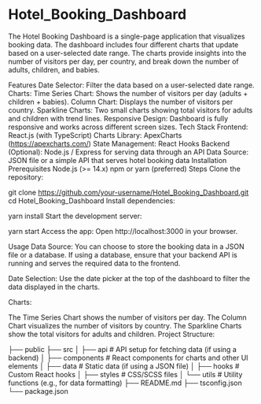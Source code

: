# Hotel_Booking_Dashboard

The Hotel Booking Dashboard is a single-page application that visualizes booking data. The dashboard includes four different charts that update based on a user-selected date range. The charts provide insights into the number of visitors per day, per country, and break down the number of adults, children, and babies.

Features
Date Selector: Filter the data based on a user-selected date range.
Charts:
Time Series Chart: Shows the number of visitors per day (adults + children + babies).
Column Chart: Displays the number of visitors per country.
Sparkline Charts: Two small charts showing total visitors for adults and children with trend lines.
Responsive Design: Dashboard is fully responsive and works across different screen sizes.
Tech Stack
Frontend: React.js (with TypeScript)
Charts Library: ApexCharts (https://apexcharts.com/)
State Management: React Hooks
Backend (Optional): Node.js / Express for serving data through an API
Data Source: JSON file or a simple API that serves hotel booking data
Installation
Prerequisites
Node.js (>= 14.x)
npm or yarn (preferred)
Steps
Clone the repository:


git clone https://github.com/your-username/Hotel_Booking_Dashboard.git
cd Hotel_Booking_Dashboard
Install dependencies:


yarn install
Start the development server:

yarn start
Access the app: Open http://localhost:3000 in your browser.

Usage
Data Source: You can choose to store the booking data in a JSON file or a database. If using a database, ensure that your backend API is running and serves the required data to the frontend.

Date Selection: Use the date picker at the top of the dashboard to filter the data displayed in the charts.

Charts:

The Time Series Chart shows the number of visitors per day.
The Column Chart visualizes the number of visitors by country.
The Sparkline Charts show the total visitors for adults and children.
Project Structure:

├── public
├── src
│   ├── api          # API setup for fetching data (if using a backend)
│   ├── components   # React components for charts and other UI elements
│   ├── data         # Static data (if using a JSON file)
│   ├── hooks        # Custom React hooks
│   ├── styles       # CSS/SCSS files
│   └── utils        # Utility functions (e.g., for data formatting)
├── README.md
├── tsconfig.json
└── package.json
